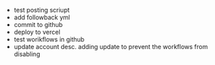 - test posting scriupt
- add followback yml
- commit to github
- deploy to vercel
- test worikflows in github
- update account desc.
  adding update to prevent the workflows from disabling
